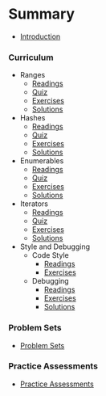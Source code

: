 # Summary

* [Introduction](README.md)

### Curriculum

* Ranges
  * [Readings](part1/range_readings.md)
  * [Quiz](part1/range_quiz.md)
  * [Exercises](part1/range_exercises.md)
  * [Solutions](part1/range_solutions.md)
* Hashes
  * [Readings](part2/hash_readings.md)
  * [Quiz](part2/hash_quiz.md)
  * [Exercises](part2/hash_exercises.md)
  * [Solutions](part2/hash_solutions.md)
* Enumerables
  * [Readings](part3/enumerable_readings.md)
  * [Quiz](part3/enumerable_quiz.md)
  * [Exercises](part3/enumerable_exercises.md)
  * [Solutions](part3/enumerable_solutions.md)
* Iterators
  * [Readings](part4/iterator_readings.md)
  * [Quiz](part4/iterator_quiz.md)
  * [Exercises](part4/iterator_exercises.md)
  * [Solutions](part4/iterator_solutions.md)
* Style and Debugging
  * Code Style
    * [Readings](part5/code_style_readings.md)
    * [Exercises](part5/code_style_exercises.md)
  * Debugging
    * [Readings](part5/debugging_readings.md)
    * [Exercises](part5/debugging_exercises.md)
    * [Solutions](part5/debugging_solutions.md)



### Problem Sets
  * [Problem Sets](problem_sets/README.md)



### Practice Assessments
  * [Practice Assessments](practice_assessments/README.md)
